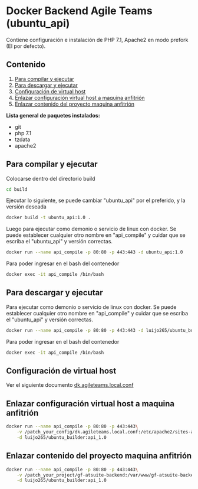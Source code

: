 # Docker Backend Agile Teams (ubuntu_api)

Contiene configuración e instalación de PHP 7.1, Apache2 en modo prefork (El por defecto).

## Contenido

1. [Para compilar y ejecutar](#id1)
2. [Para descargar y ejecutar](#id2)
3. [Configuración de virtual host](#id3)
4. [Enlazar configuración virtual host a maquina anfitrión](#id4)
5. [Enlazar contenido del proyecto maquina anfitrión](#id5)

**Lista general de paquetes instalados:**
- git
- php 7.1
- tzdata
- apache2

<div id="id1"></div>

## Para compilar y ejecutar

Colocarse dentro del directorio build
```bash
cd build
```
Ejecutar lo siguiente, se puede cambiar "ubuntu_api" por el preferido, y la versión deseada
```bash
docker build -t ubuntu_api:1.0 .
```
Luego para ejecutar como demonio o servicio de linux con docker. Se puede establecer cualquier otro nombre en "api_compile" y cuidar que se escriba el "ubuntu_api" y versión correctas.
```bash
docker run --name api_compile -p 80:80 -p 443:443 -d ubuntu_api:1.0
```
Para poder ingresar en el bash del contenedor
```bash
docker exec -it api_compile /bin/bash
```
<div id="id2"></div>

## Para descargar y ejecutar

Para ejecutar como demonio o servicio de linux con docker. Se puede establecer cualquier otro nombre en "api_compile" y cuidar que se escriba el "ubuntu_api" y versión correctas.
```bash
docker run --name api_compile -p 80:80 -p 443:443 -d luijo265/ubuntu_builder:api_1.0
```
Para poder ingresar en el bash del contenedor
```bash
docker exec -it api_compile /bin/bash
```

<div id="id3"></div>

## Configuración de virtual host

Ver el siguiente documento [dk.agileteams.local.conf](./build/dk.agileteams.local.conf)

<div id="id4"></div>

## Enlazar configuración virtual host a maquina anfitrión

```bash
docker run --name api_compile -p 80:80 -p 443:443\
    -v /patch_your_config/dk.agileteams.local.conf:/etc/apache2/sites-available/dk.agileteams.local.conf\
    -d luijo265/ubuntu_builder:api_1.0
```

<div id="id5"></div>

## Enlazar contenido del proyecto maquina anfitrión

```bash
docker run --name api_compile -p 80:80 -p 443:443\
    -v /patch_your_project/gf-atsuite-backend:/var/www/gf-atsuite-backend\
    -d luijo265/ubuntu_builder:api_1.0
```

